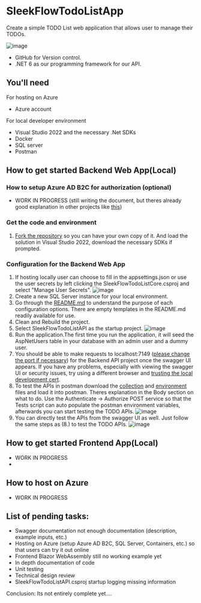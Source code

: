 # SleekFlowTodoListApp

Create a simple TODO List web application that allows user to manage their TODOs. 

![image](https://user-images.githubusercontent.com/81303202/215467862-02a8065e-5ad5-4c94-a0db-fe8cc6526ab8.png)

- GitHub for Version control.
- .NET 6 as our programming framework for our API.

## You'll need

For hosting on Azure
- Azure account

For local developer environment

- Visual Studio 2022 and the necessary .Net SDKs
- Docker
- SQL server
- Postman

## How to get started Backend Web App(Local)

### How to setup Azure AD B2C for authorization (optional)
 - WORK IN PROGRESS (still writing the document, but theres already good explanation in other projects like [this](https://github.com/Azure-Samples/active-directory-aspnetcore-webapp-openidconnect-v2/blob/master/4-WebApp-your-API/4-2-B2C/README.md))

### Get the code and environment

1. [Fork the repository](https://github.com/yizhe1997/SleekFlowTodoListApp.git) so you can have your own copy of it. And load the solution in Visual Studio 2022, download the necessary SDKs if prompted.

### Configuration for the Backend Web App
1. If hosting locally user can choose to fill in the appsettings.json or use the user secrets by left clicking the SleekFlowTodoListCore.csproj and select "Manage User Secrets".
![image](https://user-images.githubusercontent.com/81303202/215346110-c5c904d8-4c60-4a22-aa28-7c1696b17d66.png)
2. Create a new SQL Server instance for your local environment.
3. Go through the [README.md](https://github.com/yizhe1997/SleekFlowTodoListApp/blob/master/SleekFlowTodoListAPI/README.md) to understand the purpose of each configuration options. There are empty templates in the README.md readily available for use.
4. Clean and Rebuild the project. 
5. Select SleekFlowTodoListAPI as the startup project.
![image](https://user-images.githubusercontent.com/81303202/215347856-5f12d718-2f0b-42e5-a79e-d3a41fbbbb6b.png)
6. Run the application.The first time you run the application, it will seed the AspNetUsers table in your database with an admin user and a dummy user.
7. You should be able to make requests to localhost:7149 ([please change the port if necessary](https://github.com/yizhe1997/SleekFlowTodoListApp/blob/master/SleekFlowTodoListAPI/Properties/launchSettings.json)) for the Backend API project once the swagger UI appears. If you have any problems, especially with viewing the swagger UI or security issues, try using a different browser and [trusting the local development cert](https://go.microsoft.com/fwlink/?linkid=848054).
8. To test the APIs in postman download the [collection](https://github.com/yizhe1997/SleekFlowTodoListApp/blob/master/Deliverables/SleekFlowTodoListAPICollection.postman_collection.json) and [environment](https://github.com/yizhe1997/SleekFlowTodoListApp/blob/master/Deliverables/SleekFlowTodoListEnvVars.postman_environment.json) files and load it into postman. Theres explanation in the Body section on what to do. Use the Authenticate -> Authorize POST service so that the Tests script can auto populate the postman environment variables, afterwards you can start testing the TODO APIs.
![image](https://user-images.githubusercontent.com/81303202/215348784-f7b05a85-7c08-46a5-9f06-e634b9238e72.png)
9. You can directly test the APIs from the swagger UI as well. Just follow the same steps as (8.) to test the TODO APIs.
![image](https://user-images.githubusercontent.com/81303202/215348643-bee77c55-f4d5-4d0d-a9cd-e77e5aaa76ca.png)

## How to get started Frontend App(Local)
 - WORK IN PROGRESS
 - 
## How to host on Azure
 - WORK IN PROGRESS

## List of pending tasks:
 -  Swagger documentation not enough documentation (description, example inputs, etc.)
 -  Hosting on Azure (setup Azure AD B2C, SQL Server, Containers, etc.) so that users can try it out online
 -  Frontend Blazor WebAssembly still no working example yet
 -  In depth documentation of code
 -  Unit testing
 -  Technical design review
 -  SleekFlowTodoListAPI.csproj startup logging missing information

Conclusion: Its not entirely complete yet....
